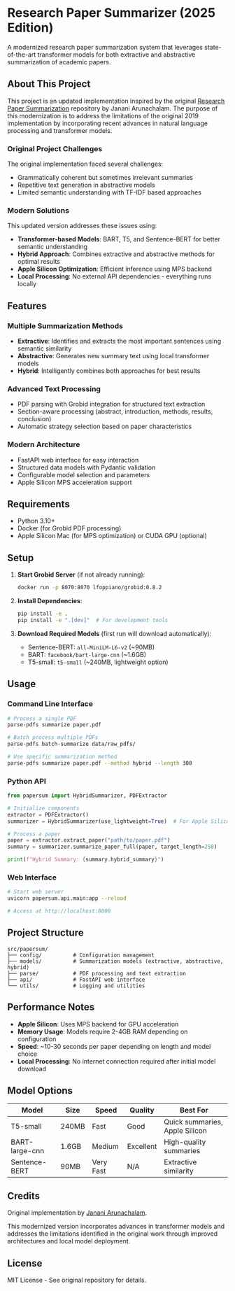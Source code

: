 # Research Paper Summarizer (2025 Edition)

A modernized research paper summarization system that leverages state-of-the-art transformer models for both extractive and abstractive summarization of academic papers.

## About This Project

This project is an updated implementation inspired by the original [Research Paper Summarization](https://github.com/jananiarunachalam/Research-Paper-Summarization) repository by Janani Arunachalam. The purpose of this modernization is to address the limitations of the original 2019 implementation by incorporating recent advances in natural language processing and transformer models.

### Original Project Challenges
The original implementation faced several challenges:
- Grammatically coherent but sometimes irrelevant summaries
- Repetitive text generation in abstractive models
- Limited semantic understanding with TF-IDF based approaches

### Modern Solutions
This updated version addresses these issues using:
- **Transformer-based Models**: BART, T5, and Sentence-BERT for better semantic understanding
- **Hybrid Approach**: Combines extractive and abstractive methods for optimal results
- **Apple Silicon Optimization**: Efficient inference using MPS backend
- **Local Processing**: No external API dependencies - everything runs locally

## Features

### Multiple Summarization Methods
- **Extractive**: Identifies and extracts the most important sentences using semantic similarity
- **Abstractive**: Generates new summary text using local transformer models
- **Hybrid**: Intelligently combines both approaches for best results

### Advanced Text Processing
- PDF parsing with Grobid integration for structured text extraction
- Section-aware processing (abstract, introduction, methods, results, conclusion)
- Automatic strategy selection based on paper characteristics

### Modern Architecture
- FastAPI web interface for easy interaction
- Structured data models with Pydantic validation
- Configurable model selection and parameters
- Apple Silicon MPS acceleration support

## Requirements

- Python 3.10+
- Docker (for Grobid PDF processing)
- Apple Silicon Mac (for MPS optimization) or CUDA GPU (optional)

## Setup

1. **Start Grobid Server** (if not already running):
   ```bash
   docker run -p 8070:8070 lfoppiano/grobid:0.8.2
   ```

2. **Install Dependencies**:
   ```bash
   pip install -e .
   pip install -e ".[dev]"  # For development tools
   ```

3. **Download Required Models** (first run will download automatically):
   - Sentence-BERT: `all-MiniLM-L6-v2` (~90MB)
   - BART: `facebook/bart-large-cnn` (~1.6GB)
   - T5-small: `t5-small` (~240MB, lightweight option)

## Usage

### Command Line Interface
```bash
# Process a single PDF
parse-pdfs summarize paper.pdf

# Batch process multiple PDFs
parse-pdfs batch-summarize data/raw_pdfs/

# Use specific summarization method
parse-pdfs summarize paper.pdf --method hybrid --length 300
```

### Python API
```python
from papersum import HybridSummarizer, PDFExtractor

# Initialize components
extractor = PDFExtractor()
summarizer = HybridSummarizer(use_lightweight=True)  # For Apple Silicon

# Process a paper
paper = extractor.extract_paper("path/to/paper.pdf")
summary = summarizer.summarize_paper_full(paper, target_length=250)

print(f"Hybrid Summary: {summary.hybrid_summary}")
```

### Web Interface
```bash
# Start web server
uvicorn papersum.api.main:app --reload

# Access at http://localhost:8000
```

## Project Structure

```
src/papersum/
├── config/          # Configuration management
├── models/          # Summarization models (extractive, abstractive, hybrid)
├── parse/           # PDF processing and text extraction
├── api/             # FastAPI web interface
└── utils/           # Logging and utilities
```

## Performance Notes

- **Apple Silicon**: Uses MPS backend for GPU acceleration
- **Memory Usage**: Models require 2-4GB RAM depending on configuration
- **Speed**: ~10-30 seconds per paper depending on length and model choice
- **Local Processing**: No internet connection required after initial model download

## Model Options

| Model | Size | Speed | Quality | Best For |
|-------|------|-------|---------|----------|
| T5-small | 240MB | Fast | Good | Quick summaries, Apple Silicon |
| BART-large-cnn | 1.6GB | Medium | Excellent | High-quality summaries |
| Sentence-BERT | 90MB | Very Fast | N/A | Extractive similarity |

## Credits

Original implementation by [Janani Arunachalam](https://github.com/jananiarunachalam/Research-Paper-Summarization).

This modernized version incorporates advances in transformer models and addresses the limitations identified in the original work through improved architectures and local model deployment.

## License

MIT License - See original repository for details.